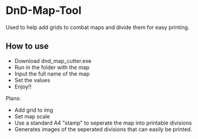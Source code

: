 # DnD-Map-Tool

Used to help add grids to combat maps and divide them for easy printing.

## How to use
- Download dnd_map_cutter.exe
- Run in the folder with the map
- Input the full name of the map
- Set the values
- Enjoy!!

Plans:
- Add grid to img
- Set map scale
- Use a standard A4 "stamp" to seperate the map into printable divisions
- Generates images of the seperated divisions that can easily be printed.